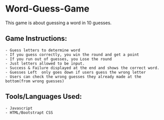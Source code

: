 # Word-Guess-Game

This game is about guessing a word in 10 guesses.

## Game Instructions: 
 ```  
- Guess letters to determine word 
- If you guess correctly, you win the round and get a point
- If you run out of guesses, you Lose the round
- Just letters allowed to be input.
- Success & Failure displayed at the end and shows the correct word.
- Guesses Left  only goes down if users guess the wrong letter
- Users can check the wrong guesses they already made at the bottom(from wrong guesses)
 ```  

## Tools/Languages Used: 
```
- Javascript 
- HTML/Bootstrapt CSS
    
```